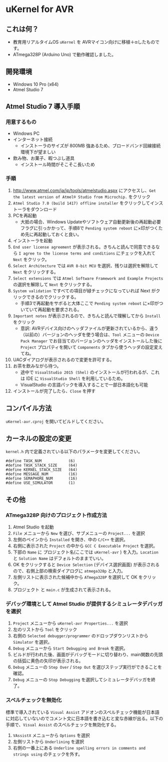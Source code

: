 # uKernel for AVR

## これは何？

 - 教育用リアルタイムOS `uKernel` を AVRマイコン向けに移植＋αしたものです。
 - ATmega328P (Arduino Uno) で動作確認しました。
   
## 開発環境

 - Windows 10 Pro (x64)
 - Atmel Studio 7

## Atmel Studio 7 導入手順

### 用意するもの

 - Windows PC
 - インターネット接続 
   - インストーラのサイズが 800MB 強あるため、ブロードバンド回線接続環境下が望ましい
 - 飲み物、お菓子、暇つぶし道具
   - インストール時間がそこそこ長いため

### 手順

 1. http://www.atmel.com/ja/jp/tools/atmelstudio.aspx にアクセスし、`Get the latest version of Atmel® Studio from Microchip.` をクリック
 2. `Atmel Studio 7.0 (build 1417) offline installer` をクリックしてインストーラをダウンロード
 3. PCを再起動
    - 大抵の場合、Windows Updateやソフトウェア自動更新後の再起動必要フラグに引っかかって、手順8で `Pending system reboot` に×印がつくため先に再起動しておくと良い。
 4. インストーラを起動
 5. `End user license agreement` が表示される。きちんと読んで同意できるなら `I agree to the license terms and conditions` にチェックを入れて `Next` をクリック。
 6. `Select Architecture` では `AVR 8-bit MCU` を選択、残りは選択を解除して `Next` をクリックする。
 7. `Select extensions` では `Atmel Software Framework and Example Projects` の選択を解除して `Next` をクリックする。
 8. `System validation` ですべての項目が緑チェックになっていれば Next がクリックできるのでクリックする。
     - 手順3で再起動をサボると大体ここで `Pending system reboot` に×印がついていて再起動を要求される。
 9. `Important notes` が表示されるので、きちんと読んで理解してから `Install` をクリック
     - 意訳: AVRデバイス向けのヘッダファイルが更新されているから、違う（以前の）バージョンのヘッダを使う場合は、`Tool` メニューの `Device Pack Manager` でお目当てのバージョンのヘッダをインストールした後に `Project` プロパティを開いて `Components` タブから使うヘッダの設定変えてね。
 10. UACダイアログが表示されるので変更を許可する。
 11. お茶を飲みながら待つ。
     - 途中で `VisualStudio 2015 (Shel)` のインストールが行われるが、これは IDE に `VisualStudio Shell` を利用しているため。
     - VisualStudio の言語パックを導入することで一部日本語化も可能
 12. インストールが完了したら、`Close` を押す

## コンパイル方法

`uKernel-avr.cproj` を開いてビルドしてください。

## カーネルの設定の変更

`kernel.h` 内で定義されている以下のパラメータを変更してください。

```
#define TASK_NUM			(6)
#define TASK_STACK_SIZE		(64)
#define KERNEL_STACK_SIZE	(64)
#define MESSAGE_NUM			(16)
#define SEMAPHORE_NUM		(16)
#define USE_SIMULATOR		(1)
```

## その他

### ATmega328P 向けのプロジェクト作成方法
 1. Atmel Studio を起動
 2. `File` メニューから `New` を選び、サブメニューの `Project...` を選択
 3. 左側のペインから `Installed` を開き、中の `C/C++` を選択。
 4. 右側に表示された `Project` の中から `GCC C Executable Project` を選択。
 5. 下部の `Name` に プロジェクト名(ここでは `uKernel-avr` ) を入力。`Location` と `Solution Name` はデフォルトのままでいい。
 6. OK をクリックすると `Device Selection` (デバイス選択画面) が表示されるので、右側上部の検索ダイアログに `atmega328p` と入力。
 7. 左側リストに表示された候補中から `ATmega328P` を選択して OK をクリック。
 8. プロジェクト と `main.c` が生成されて表示される。

### デバッグ環境として Atmel Studio が提供するシミュレータデバッガを選択
 1. `Project` メニューから `uKernel-avr Properties...` を選択
 2. 左のリストから `Tool` をクリック
 3. 右側の `Selected debugger/programmer` のドロップダウンリストから `Simulator` を選択。
 4. `Debug` メニューから `Start Debugging and Break` を選択。
 5. ビルドが行われた後、画面がデバッグモードに切り替わり、main関数の先頭の括弧に黄色の矢印が表示される。
 6. `Debug` メニューの `Step Over` / `Step Out` を選びステップ実行ができることを確認。
 7. `Debug` メニューの `Stop Debugging` を選択してシミュレータデバッガを終了。

### スペルチェックを無効化

標準で導入されている `Visual Assist`  アドオンのスペルチェック機能が日本語に対応していないのでコメント文に日本語を書き込むと変な赤線が出る。以下の手順で、`Visual Assist` のスペルチェックを無効化する。

 1. `VAssistX` メニューから `Options` を選択
 2. 左側リストから `Underlining` を選択
 3. 右側の一番上にある `Underline spelling errors in comments and strings using` のチェックを外す。

